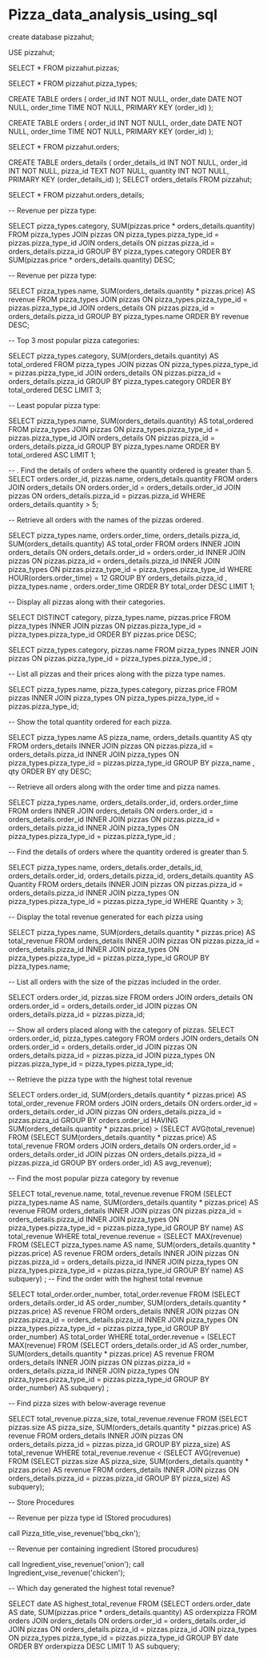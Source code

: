 # Pizza_data_analysis_using_sql

create database pizzahut;


USE pizzahut;


SELECT 
    *
FROM
    pizzahut.pizzas;

SELECT 
    *
FROM
    pizzahut.pizza_types;

CREATE TABLE orders (
    order_id INT NOT NULL,
    order_date DATE NOT NULL,
    order_time TIME NOT NULL,
    PRIMARY KEY (order_id)
);

CREATE TABLE orders (
    order_id INT NOT NULL,
    order_date DATE NOT NULL,
    order_time TIME NOT NULL,
    PRIMARY KEY (order_id)
);


SELECT 
    *
FROM
    pizzahut.orders;

CREATE TABLE orders_details (
    order_details_id INT NOT NULL,
    order_id INT NOT NULL,
    pizza_id TEXT NOT NULL,
    quantity INT NOT NULL,
    PRIMARY KEY (order_details_id)
);
SELECT 
    orders_details
FROM
    pizzahut;

SELECT 
    *
FROM
    pizzahut.orders_details;
    


-- Revenue per pizza type:



SELECT 
    pizza_types.category,
    SUM(pizzas.price * orders_details.quantity)
FROM
    pizza_types
        JOIN
    pizzas ON pizza_types.pizza_type_id = pizzas.pizza_type_id
        JOIN
    orders_details ON pizzas.pizza_id = orders_details.pizza_id
GROUP BY pizza_types.category
ORDER BY SUM(pizzas.price * orders_details.quantity) DESC;


-- Revenue per pizza type:

SELECT 
    pizza_types.name,
    SUM(orders_details.quantity * pizzas.price) AS revenue
FROM
    pizza_types
        JOIN
    pizzas ON pizza_types.pizza_type_id = pizzas.pizza_type_id
        JOIN
    orders_details ON pizzas.pizza_id = orders_details.pizza_id
GROUP BY pizza_types.name
ORDER BY revenue DESC;

-- Top 3 most popular pizza categories:

SELECT 
    pizza_types.category,
    SUM(orders_details.quantity) AS total_ordered
FROM
    pizza_types
        JOIN
    pizzas ON pizza_types.pizza_type_id = pizzas.pizza_type_id
        JOIN
    orders_details ON pizzas.pizza_id = orders_details.pizza_id
GROUP BY pizza_types.category
ORDER BY total_ordered DESC
LIMIT 3;

-- Least popular pizza type:

SELECT 
    pizza_types.name,
    SUM(orders_details.quantity) AS total_ordered
FROM
    pizza_types
        JOIN
    pizzas ON pizza_types.pizza_type_id = pizzas.pizza_type_id
        JOIN
    orders_details ON pizzas.pizza_id = orders_details.pizza_id
GROUP BY pizza_types.name
ORDER BY total_ordered ASC
LIMIT 1;


-- . Find the details of orders where the quantity ordered is greater than 5.
SELECT 
    orders.order_id, pizzas.name, orders_details.quantity
FROM
    orders
        JOIN
    orders_details ON orders.order_id = orders_details.order_id
        JOIN
    pizzas ON orders_details.pizza_id = pizzas.pizza_id
WHERE
    orders_details.quantity > 5;








-- Retrieve all orders with the names of the pizzas ordered.

SELECT 
    pizza_types.name,
    orders.order_time,
    orders_details.pizza_id,
    SUM(orders_details.quantity) AS total_order
FROM
    orders
        INNER JOIN
    orders_details ON orders_details.order_id = orders.order_id
        INNER JOIN
    pizzas ON pizzas.pizza_id = orders_details.pizza_id
        INNER JOIN
    pizza_types ON pizzas.pizza_type_id = pizza_types.pizza_type_id
WHERE
    HOUR(orders.order_time) = 12
GROUP BY orders_details.pizza_id , pizza_types.name , orders.order_time
ORDER BY total_order DESC
LIMIT 1;


 -- Display all pizzas along with their categories.


SELECT DISTINCT
    category, pizza_types.name, pizzas.price
FROM
    pizza_types
        INNER JOIN
    pizzas ON pizzas.pizza_type_id = pizza_types.pizza_type_id
ORDER BY pizzas.price DESC;

SELECT 
    pizza_types.category, pizzas.name
FROM
    pizza_types
        INNER JOIN
    pizzas ON pizzas.pizza_type_id = pizza_types.pizza_type_id
;

--  List all pizzas and their prices along with the pizza type names.

SELECT 
    pizza_types.name, pizza_types.category, pizzas.price
FROM
    pizzas
        INNER JOIN
    pizza_types ON pizza_types.pizza_type_id = pizzas.pizza_type_id;



--  Show the total quantity ordered for each pizza.

SELECT 
    pizza_types.name AS pizza_name,
    orders_details.quantity AS qty
FROM
    orders_details
        INNER JOIN
    pizzas ON pizzas.pizza_id = orders_details.pizza_id
        INNER JOIN
    pizza_types ON pizza_types.pizza_type_id = pizzas.pizza_type_id
GROUP BY pizza_name , qty
ORDER BY qty DESC;

--  Retrieve all orders along with the order time and pizza names.

SELECT 
    pizza_types.name, orders_details.order_id, orders.order_time
FROM
    orders
        INNER JOIN
    orders_details ON orders.order_id = orders_details.order_id
        INNER JOIN
    pizzas ON pizzas.pizza_id = orders_details.pizza_id
        INNER JOIN
    pizza_types ON pizza_types.pizza_type_id = pizzas.pizza_type_id
;

--  Find the details of orders where the quantity ordered is greater than 5.

SELECT 
    pizza_types.name,
    orders_details.order_details_id,
    orders_details.order_id,
    orders_details.pizza_id,
    orders_details.quantity AS Quantity
FROM
    orders_details
        INNER JOIN
    pizzas ON pizzas.pizza_id = orders_details.pizza_id
        INNER JOIN
    pizza_types ON pizza_types.pizza_type_id = pizzas.pizza_type_id
WHERE
    Quantity > 3;
    
 -- Display the total revenue generated for each pizza using 

SELECT 
    pizza_types.name,
    SUM(orders_details.quantity * pizzas.price) AS total_revenue
FROM
    orders_details
        INNER JOIN
    pizzas ON pizzas.pizza_id = orders_details.pizza_id
        INNER JOIN
    pizza_types ON pizza_types.pizza_type_id = pizzas.pizza_type_id
GROUP BY pizza_types.name;

-- List all orders with the size of the pizzas included in the order.

SELECT 
    orders.order_id, pizzas.size
FROM
    orders
        JOIN
    orders_details ON orders.order_id = orders_details.order_id
        JOIN
    pizzas ON orders_details.pizza_id = pizzas.pizza_id;



-- Show all orders placed along with the category of pizzas.
SELECT 
    orders.order_id, pizza_types.category
FROM
    orders
        JOIN
    orders_details ON orders.order_id = orders_details.order_id
        JOIN
    pizzas ON orders_details.pizza_id = pizzas.pizza_id
        JOIN
    pizza_types ON pizzas.pizza_type_id = pizza_types.pizza_type_id;


--  Retrieve the pizza type with the highest total revenue

SELECT 
    orders.order_id,
    SUM(orders_details.quantity * pizzas.price) AS total_order_revenue
FROM
    orders
        JOIN
    orders_details ON orders.order_id = orders_details.order_id
        JOIN
    pizzas ON orders_details.pizza_id = pizzas.pizza_id
GROUP BY orders.order_id
HAVING SUM(orders_details.quantity * pizzas.price) > (SELECT 
        AVG(total_revenue)
    FROM
        (SELECT 
            SUM(orders_details.quantity * pizzas.price) AS total_revenue
        FROM
            orders
        JOIN orders_details ON orders.order_id = orders_details.order_id
        JOIN pizzas ON orders_details.pizza_id = pizzas.pizza_id
        GROUP BY orders.order_id) AS avg_revenue);
        
        

--  Find the most popular pizza category by revenue

SELECT 
    total_revenue.name, total_revenue.revenue
FROM
    (SELECT 
        pizza_types.name AS name,
            SUM(orders_details.quantity * pizzas.price) AS revenue
    FROM
        orders_details
    INNER JOIN pizzas ON pizzas.pizza_id = orders_details.pizza_id
    INNER JOIN pizza_types ON pizza_types.pizza_type_id = pizzas.pizza_type_id
    GROUP BY name) AS total_revenue
WHERE
    total_revenue.revenue = (SELECT 
            MAX(revenue)
        FROM
            (SELECT 
                pizza_types.name AS name,
                    SUM(orders_details.quantity * pizzas.price) AS revenue
            FROM
                orders_details
            INNER JOIN pizzas ON pizzas.pizza_id = orders_details.pizza_id
            INNER JOIN pizza_types ON pizza_types.pizza_type_id = pizzas.pizza_type_id
            GROUP BY name) AS subquery)
;
-- Find the order with the highest total revenue  


SELECT 
    total_order.order_number, total_order.revenue
FROM
    (SELECT 
        orders_details.order_id AS order_number,
            SUM(orders_details.quantity * pizzas.price) AS revenue
    FROM
        orders_details
    INNER JOIN pizzas ON pizzas.pizza_id = orders_details.pizza_id
    INNER JOIN pizza_types ON pizza_types.pizza_type_id = pizzas.pizza_type_id
    GROUP BY order_number) AS total_order
WHERE
    total_order.revenue = (SELECT 
            MAX(revenue)
        FROM
            (SELECT 
                orders_details.order_id AS order_number,
                    SUM(orders_details.quantity * pizzas.price) AS revenue
            FROM
                orders_details
            INNER JOIN pizzas ON pizzas.pizza_id = orders_details.pizza_id
            INNER JOIN pizza_types ON pizza_types.pizza_type_id = pizzas.pizza_type_id
            GROUP BY order_number) AS subquery)
;


-- Find pizza sizes with below-average revenue


SELECT 
    total_revenue.pizza_size, total_revenue.revenue
FROM
    (SELECT 
        pizzas.size AS pizza_size,
            SUM(orders_details.quantity * pizzas.price) AS revenue
    FROM
        orders_details
    INNER JOIN pizzas ON orders_details.pizza_id = pizzas.pizza_id
    GROUP BY pizza_size) AS total_revenue
WHERE
    total_revenue.revenue < (SELECT 
            AVG(revenue)
        FROM
            (SELECT 
                pizzas.size AS pizza_size,
                    SUM(orders_details.quantity * pizzas.price) AS revenue
            FROM
                orders_details
            INNER JOIN pizzas ON orders_details.pizza_id = pizzas.pizza_id
            GROUP BY pizza_size) AS subquery);


-- Store Procedures


-- Revenue per pizza type id (Stored procudures)

call Pizza_title_vise_revenue('bbq_ckn');

-- Revenue per containing ingredient (Stored procudures)


call Ingredient_vise_revenue('onion');
call Ingredient_vise_revenue('chicken');


-- Which day generated the highest total revenue?

SELECT 
    date AS highest_total_revenue
FROM
    (SELECT 
        orders.order_date AS date,
            SUM(pizzas.price * orders_details.quantity) AS orderxpizza
    FROM
        orders
    JOIN orders_details ON orders.order_id = orders_details.order_id
    JOIN pizzas ON orders_details.pizza_id = pizzas.pizza_id
    JOIN pizza_types ON pizza_types.pizza_type_id = pizzas.pizza_type_id
    GROUP BY date
    ORDER BY orderxpizza DESC
    LIMIT 1) AS subquery;



























